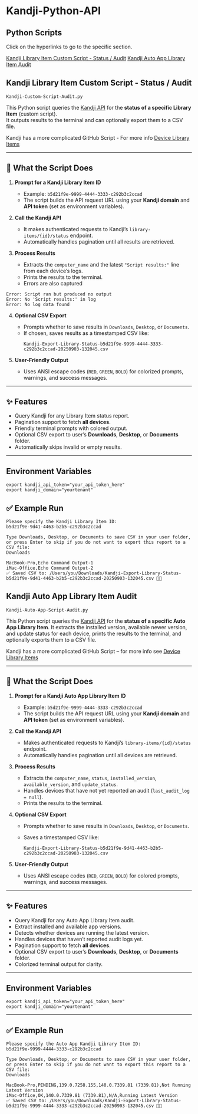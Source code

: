 # Kandji-Python-API

## Python Scripts 
Click on the hyperlinks to go to the specific section.

[Kandji Library Item Custom Script - Status / Audit](https://github.com/theulis/Kandji-Python-API?tab=readme-ov-file#kandji-library-item-custom-script---status--audit) 
[Kandji Auto App Library Item Audit](https://github.com/theulis/Kandji-Python-API?tab=readme-ov-file#kandji-auto-app-library-item-audit)


## Kandji Library Item Custom Script - Status / Audit

```
Kandji-Custom-Script-Audit.py
```

This Python script queries the [Kandji API](https://api-docs.kandji.io/#478764c4-638c-416c-b44c-3685a2f7b441) for the **status of a specific Library Item** (custom script).  
It outputs results to the terminal and can optionally export them to a CSV file.

Kandji has a more complicated GitHub Script - For more info [Device Library Items](
https://github.com/kandji-inc/support/blob/main/api-tools/device-library-items/README.md)

---

## 🔎 What the Script Does

1. **Prompt for a Kandji Library Item ID**  
   - Example: `b5d21f9e-9999-4444-3333-c292b3c2ccad`  
   - The script builds the API request URL using your **Kandji domain** and **API token** (set as environment variables).

2. **Call the Kandji API**  
   - It makes authenticated requests to Kandji’s `library-items/{id}/status` endpoint.  
   - Automatically handles pagination until all results are retrieved.

3. **Process Results**  
   - Extracts the `computer_name` and the latest `"Script results:"` line from each device’s logs.  
   - Prints the results to the terminal.
   - Errors are also captured 

```
Error: Script ran but produced no output
Error: No 'Script results:' in log
Error: No log data found
```

4. **Optional CSV Export**  
   - Prompts whether to save results in `Downloads`, `Desktop`, or `Documents`.  
   - If chosen, saves results as a timestamped CSV like:  
     ```
     Kandji-Export-Library-Status-b5d21f9e-9999-4444-3333-c292b3c2ccad-20250903-132045.csv
     ```

5. **User-Friendly Output**  
   - Uses ANSI escape codes (`RED`, `GREEN`, `BOLD`) for colorized prompts, warnings, and success messages.

---

## ✨ Features

- Query Kandji for any Library Item status report.  
- Pagination support to fetch **all devices**.  
- Friendly terminal prompts with colored output.  
- Optional CSV export to user’s **Downloads**, **Desktop**, or **Documents** folder.  
- Automatically skips invalid or empty results.

---

## Environment Variables

```
export kandji_api_token="your_api_token_here"
export kandji_domain="yourtenant"
```

## ✅ Example Run
```
Please specify the Kandji Library Item ID:
b5d21f9e-9d41-4463-b2b5-c292b3c2ccad

Type Downloads, Desktop, or Documents to save CSV in your user folder, or press Enter to skip if you do not want to export this report to a CSV file:
Downloads

MacBook-Pro,Echo Command Output-1
iMac-Office,Echo Command Output-2
✅ Saved CSV to: /Users/you/Downloads/Kandji-Export-Library-Status-b5d21f9e-9d41-4463-b2b5-c292b3c2ccad-20250903-132045.csv 💾📄
```


## Kandji Auto App Library Item Audit

```
Kandji-Auto-App-Script-Audit.py
```

This Python script queries the [Kandji API](https://api-docs.kandji.io/#478764c4-638c-416c-b44c-3685a2f7b441) for the **status of a specific Auto App Library Item**. It extracts the installed version, available newer version, and update status for each device, prints the results to the terminal, and optionally exports them to a CSV file.

Kandji has a more complicated GitHub Script – for more info see [Device Library Items](https://github.com/kandji-inc/support/blob/main/api-tools/device-library-items/README.md)

---

## 🔎 What the Script Does

1. **Prompt for a Kandji Auto App Library Item ID**

   * Example: `b5d21f9e-9999-4444-3333-c292b3c2ccad`
   * The script builds the API request URL using your **Kandji domain** and **API token** (set as environment variables).

2. **Call the Kandji API**

   * Makes authenticated requests to Kandji’s `library-items/{id}/status` endpoint.
   * Automatically handles pagination until all devices are retrieved.

3. **Process Results**

   * Extracts the `computer_name`, `status`, `installed_version`, `available_version`, and `update_status`.
   * Handles devices that have not yet reported an audit (`last_audit_log = null`).
   * Prints the results to the terminal.

4. **Optional CSV Export**

   * Prompts whether to save results in `Downloads`, `Desktop`, or `Documents`.
   * Saves a timestamped CSV like:

     ```
     Kandji-Export-Library-Status-b5d21f9e-9d41-4463-b2b5-c292b3c2ccad-20250903-132045.csv
     ```

5. **User-Friendly Output**

   * Uses ANSI escape codes (`RED`, `GREEN`, `BOLD`) for colored prompts, warnings, and success messages.

---

## ✨ Features

* Query Kandji for any Auto App Library Item audit.
* Extract installed and available app versions.
* Detects whether devices are running the latest version.
* Handles devices that haven’t reported audit logs yet.
* Pagination support to fetch **all devices**.
* Optional CSV export to user’s **Downloads**, **Desktop**, or **Documents** folder.
* Colorized terminal output for clarity.

---

## Environment Variables

```
export kandji_api_token="your_api_token_here"
export kandji_domain="yourtenant"
```

---

## ✅ Example Run

```
Please specify the Auto App Kandji Library Item ID:
b5d21f9e-9999-4444-3333-c292b3c2ccad

Type Downloads, Desktop, or Documents to save CSV in your user folder, or press Enter to skip if you do not want to export this report to a CSV file:
Downloads

MacBook-Pro,PENDING,139.0.7258.155,140.0.7339.81 (7339.81),Not Running Latest Version
iMac-Office,OK,140.0.7339.81 (7339.81),N/A,Running Latest Version
✅ Saved CSV to: /Users/you/Downloads/Kandji-Export-Library-Status-b5d21f9e-9999-4444-3333-c292b3c2ccad-20250903-132045.csv 💾📄
```